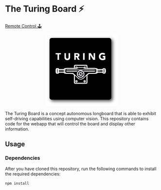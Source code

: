 # The Turing Board ⚡️

[Remote Control 🕹](https://turingboard.netlify.com)

<p align="center">
  <img src="logo.png" alt="Turing Board Logo"/>
</p>
<!-- -->
The Turing Board is a concept autonomous longboard that is able to exhibit self-driving capabilities using computer vision. This repository contains code for the webapp that will control the board and display other information.
 
## Usage

### Dependencies

After you have cloned this repository, run the following commands to install the required dependencies:

```
npm install
```
